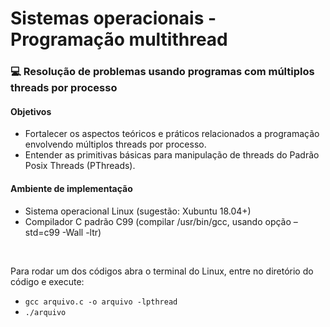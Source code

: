 # Sistemas operacionais - Programação multithread 
### 💻 Resolução de problemas usando programas com múltiplos threads por processo  
#### Objetivos
* Fortalecer os aspectos teóricos e práticos relacionados a programação envolvendo múltiplos threads por processo.
* Entender as primitivas básicas para manipulação de threads do Padrão Posix Threads (PThreads).

#### Ambiente de implementação
* Sistema operacional Linux (sugestão: Xubuntu 18.04+)
* Compilador C padrão C99 (compilar /usr/bin/gcc, usando opção –std=c99 -Wall -ltr)

 &nbsp;

Para rodar um dos códigos abra o terminal do Linux, entre no diretório do código e execute:
* `gcc arquivo.c -o arquivo -lpthread`
* `./arquivo`


